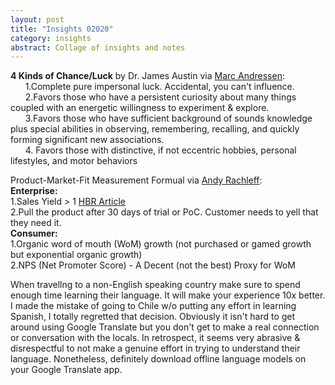 ```yaml
---
layout: post
title: "Insights 02020" 
category: insights
abstract: Collage of insights and notes
---
```


**4 Kinds of Chance/Luck** by Dr. James Austin via [Marc Andressen](https://twitter.com/pmarca):   	
&nbsp;&nbsp;&nbsp;&nbsp;&nbsp;&nbsp;1.Complete pure impersonal luck. Accidental, you can't influence.  
&nbsp;&nbsp;&nbsp;&nbsp;&nbsp;&nbsp;2.Favors those who have a persistent curiosity about many things coupled with an energetic willingness to experiment & explore.  
&nbsp;&nbsp;&nbsp;&nbsp;&nbsp;&nbsp;3.Favors those who have sufficient background of sounds knowledge plus special abilities in observing, remembering, recalling, and quickly forming significant new associations.  
&nbsp;&nbsp;&nbsp;&nbsp;&nbsp;&nbsp;4. Favors those with distinctive, if not eccentric hobbies, personal lifestyles, and motor behaviors  



Product-Market-Fit Measurement Formual via [Andy Rachleff](https://twitter.com/arachleff):  
**Enterprise:**  
1.Sales Yield > 1 [HBR Article](https://hbr.org/2006/07/the-sales-learning-curve)  
2.Pull the product after 30 days of trial or PoC. Customer needs to yell that they need it.  
**Consumer:**  
1.Organic word of mouth (WoM) growth (not purchased or gamed growth but exponential organic growth)  
2.NPS (Net Promoter Score) - A Decent (not the best) Proxy for WoM  



When travellng to a non-English speaking country make sure to spend enough time learning their language. It will make your experience 10x better. I made the mistake of going to Chile w/o putting any effort in learning Spanish, I totally regretted that decision. Obviously it isn't hard to get around using Google Translate but you don't get to make a real connection or conversation with the locals. In retrospect, it seems very abrasive & disrespectful to not make a genuine effort in trying to understand their language. Nonetheless, definitely download offline language models on your Google Translate app.